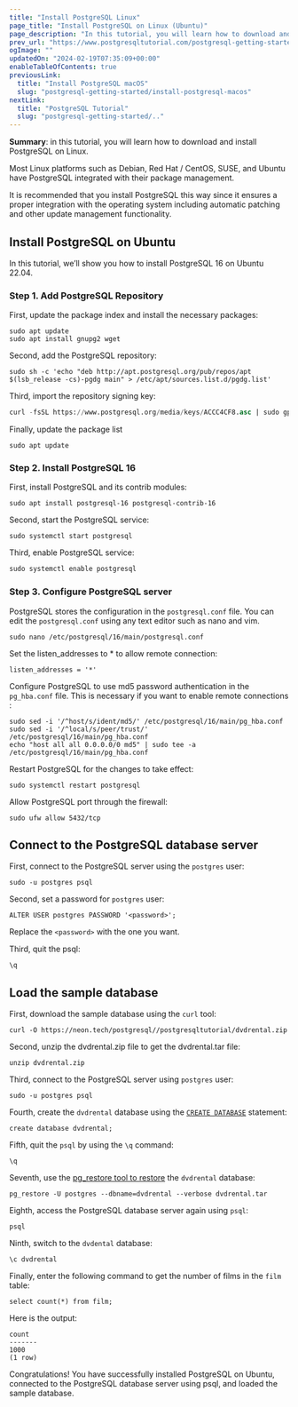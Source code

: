 ```yaml
---
title: "Install PostgreSQL Linux"
page_title: "Install PostgreSQL on Linux (Ubuntu)"
page_description: "In this tutorial, you will learn how to download and install PostgreSQL on Linux. You also learn how to load the sample database to the PostgreSQL Database Server."
prev_url: "https://www.postgresqltutorial.com/postgresql-getting-started/install-postgresql-linux/"
ogImage: ""
updatedOn: "2024-02-19T07:35:09+00:00"
enableTableOfContents: true
previousLink: 
  title: "Install PostgreSQL macOS"
  slug: "postgresql-getting-started/install-postgresql-macos"
nextLink: 
  title: "PostgreSQL Tutorial"
  slug: "postgresql-getting-started/.."
---
```





**Summary**: in this tutorial, you will learn how to download and install PostgreSQL on Linux.

Most Linux platforms such as Debian, Red Hat / CentOS, SUSE, and Ubuntu have PostgreSQL integrated with their package management.

It is recommended that you install PostgreSQL this way since it ensures a proper integration with the operating system including automatic patching and other update management functionality.


## Install PostgreSQL on Ubuntu

In this tutorial, we’ll show you how to install PostgreSQL 16 on Ubuntu 22\.04\.


### Step 1\. Add PostgreSQL Repository

First, update the package index and install the necessary packages:


```shellsql
sudo apt update
sudo apt install gnupg2 wget
```
Second, add the PostgreSQL repository:


```
sudo sh -c 'echo "deb http://apt.postgresql.org/pub/repos/apt $(lsb_release -cs)-pgdg main" > /etc/apt/sources.list.d/pgdg.list'
```
Third, import the repository signing key:


```sql
curl -fsSL https://www.postgresql.org/media/keys/ACCC4CF8.asc | sudo gpg --dearmor -o /etc/apt/trusted.gpg.d/postgresql.gpg
```
Finally, update the package list


```shell
sudo apt update
```

### Step 2\. Install PostgreSQL 16

First, install PostgreSQL and its contrib modules:


```shell
sudo apt install postgresql-16 postgresql-contrib-16
```
Second, start the PostgreSQL service:


```shell
sudo systemctl start postgresql
```
Third, enable PostgreSQL service:


```php
sudo systemctl enable postgresql
```

### Step 3\. Configure PostgreSQL server

PostgreSQL stores the configuration in the `postgresql.conf` file. You can edit the `postgresql.conf` using any text editor such as nano and vim.


```
sudo nano /etc/postgresql/16/main/postgresql.conf
```
Set the listen\_addresses to \* to allow remote connection:


```
listen_addresses = '*'
```
Configure PostgreSQL to use md5 password authentication in the `pg_hba.conf` file. This is necessary if you want to enable remote connections :


```
sudo sed -i '/^host/s/ident/md5/' /etc/postgresql/16/main/pg_hba.conf
sudo sed -i '/^local/s/peer/trust/' /etc/postgresql/16/main/pg_hba.conf
echo "host all all 0.0.0.0/0 md5" | sudo tee -a /etc/postgresql/16/main/pg_hba.conf
```
Restart PostgreSQL for the changes to take effect:


```shell
sudo systemctl restart postgresql
```
Allow PostgreSQL port through the firewall:


```
sudo ufw allow 5432/tcp
```

## Connect to the PostgreSQL database server

First, connect to the PostgreSQL server using the `postgres` user:


```
sudo -u postgres psql
```
Second, set a password for `postgres` user:


```shell
ALTER USER postgres PASSWORD '<password>';
```
Replace the `<password>` with the one you want.

Third, quit the psql:


```shell
\q
```

## Load the sample database

First, download the sample database using the `curl` tool:


```shell
curl -O https://neon.tech/postgresql//postgresqltutorial/dvdrental.zip
```
Second, unzip the dvdrental.zip file to get the dvdrental.tar file:


```shell
unzip dvdrental.zip
```
Third, connect to the PostgreSQL server using `postgres` user:


```shell
sudo -u postgres psql
```
Fourth, create the `dvdrental` database using the [`CREATE DATABASE`](../postgresql-administration/postgresql-create-database) statement:


```shell
create database dvdrental;
```
Fifth, quit the `psql` by using the `\q` command:


```shell
\q
```
Seventh, use the [pg\_restore tool to restore](../postgresql-administration/postgresql-restore-database) the `dvdrental` database:


```shell
pg_restore -U postgres --dbname=dvdrental --verbose dvdrental.tar
```
Eighth, access the PostgreSQL database server again using `psql`:


```shell
psql
```
Ninth, switch to the `dvdental` database:


```shell
\c dvdrental
```
Finally, enter the following command to get the number of films in the `film` table:


```shell
select count(*) from film;
```
Here is the output:


```shell
count
-------
1000
(1 row)
```
Congratulations! You have successfully installed PostgreSQL on Ubuntu, connected to the PostgreSQL database server using psql, and loaded the sample database.

